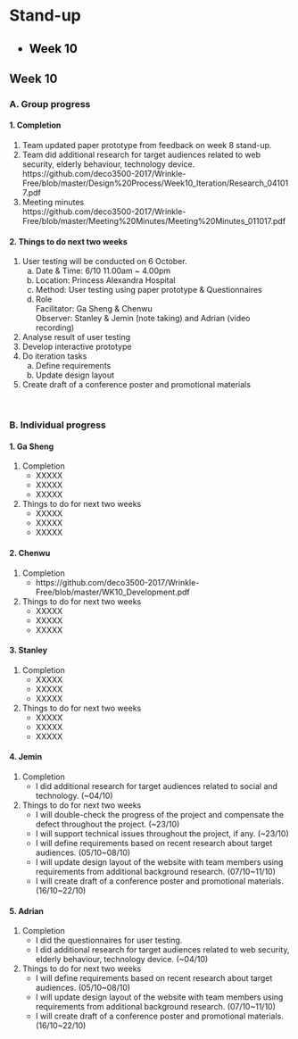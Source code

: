 <h1>Stand-up</h1>
<h2>
<ul>
  <!-- <li>Week 12</li> -->
  <li><a style="color:black; text-decoration:none;" href="https://github.com/deco3500-2017/Wrinkle-Free/blob/master/Stand-up.md#week-10">Week 10</a></li>
  <!-- <li>Week 8</li> -->
</ul>
</h2>
<!--
<h2>Week 12</h2>
<h3>A. Group progress</h3>
<h4>1. Completion</h4>
  <ol>
    <li>Team established additional requirements based on both initial and additional research.
      <br>https://github.com/deco3500-2017/Wrinkle-Free/blob/master/Design%20Process/Week10_Iteration/Requirements_051017.pdf
    </li>
    <li>Meeting minutes
      <br>https://github.com/deco3500-2017/Wrinkle-Free/blob/master/Meeting%20Minutes/Meeting%20Minutes_041017.pdf
      <br>https://github.com/deco3500-2017/Wrinkle-Free/blob/master/Meeting%20Minutes/Meeting%20Minutes_081017.pdf
      <br>https://github.com/deco3500-2017/Wrinkle-Free/blob/master/Meeting%20Minutes/Meeting%20Minutes_111017.pdf
      <br>https://github.com/deco3500-2017/Wrinkle-Free/blob/master/Meeting%20Minutes/Meeting%20Minutes_151017.pdf
    </li>
  </ol>
<h4>2. Things to do next two weeks</h4>
<br>
<h3>B. Individual progress</h3>
<h4>1. Ga Sheng</h4>
  <ol>
    <li>Completion
      <ul>
        <li>XXXXX</li>
        <li>XXXXX</li>
        <li>XXXXX</li>
      </ul>
    </li>
    <li>Things to do for next two weeks
      <ul>
        <li>XXXXX</li>
        <li>XXXXX</li>
        <li>XXXXX</li>
      </ul>
    </li>
  </ol>
<h4>2. Chenwu</h4>
  <ol>
    <li>Completion
      <ul>
        <li>XXXXX</li>
        <li>XXXXX</li>
        <li>XXXXX</li>
      </ul>
    </li>
    <li>Things to do for next two weeks
      <ul>
        <li>XXXXX</li>
        <li>XXXXX</li>
        <li>XXXXX</li>
      </ul>
    </li>
  </ol>
<h4>3. Stanley</h4>
  <ol>
    <li>Completion
      <ul>
        <li>XXXXX</li>
        <li>XXXXX</li>
        <li>XXXXX</li>
      </ul>
    </li>
    <li>Things to do for next two weeks
      <ul>
        <li>XXXXX</li>
        <li>XXXXX</li>
        <li>XXXXX</li>
      </ul>
    </li>
  </ol>
<h4>4. Jemin</h4>
  <ol>
    <li>Completion
      <ul>
        <li>I defined requirements based on both initial and recent research. (05/10)</li>
        <li>I updated documents and restructed the repository in Github. (05/10~07/10)</li>
      </ul>
    </li>
    <li>Things to do for next two weeks
      <ul>
        <li>XXXXX</li>
        <li>XXXXX</li>
        <li>XXXXX</li>
      </ul>
    </li>
  </ol>
<h4>5. Adrian</h4>
  <ol>
    <li>Completion
      <ul>
        <li>XXXXX</li>
        <li>XXXXX</li>
        <li>XXXXX</li>
      </ul>
    </li>
    <li>Things to do for next two weeks
      <ul>
        <li>XXXXX</li>
        <li>XXXXX</li>
        <li>XXXXX</li>
      </ul>
    </li>
  </ol>
<br><br>
-->
<h2>Week 10</h2>
<h3>A. Group progress</h3>
<h4>1. Completion</h4>
  <ol>
    <li>Team updated paper prototype from feedback on week 8 stand-up.</li>
    <li>Team did additional research for target audiences related to web security, elderly behaviour, technology device.
      <br>https://github.com/deco3500-2017/Wrinkle-Free/blob/master/Design%20Process/Week10_Iteration/Research_041017.pdf
    </li>
    <li>Meeting minutes
      <br>https://github.com/deco3500-2017/Wrinkle-Free/blob/master/Meeting%20Minutes/Meeting%20Minutes_011017.pdf
    </li>
  </ol>
<h4>2. Things to do next two weeks</h4>
  <ol>
    <li>User testing will be conducted on 6 October.
      <ol type="a">
        <li>Date & Time: 6/10 11.00am ~ 4.00pm</li>
        <li>Location: Princess Alexandra Hospital</li>
        <li>Method: User testing using paper prototype & Questionnaires</li>
        <li>Role
          <br>Facilitator: Ga Sheng & Chenwu
          <br>Observer: Stanley & Jemin (note taking) and Adrian (video recording)
        </li>
      </ol>
    </li>
    <li>Analyse result of user testing</li>
    <li>Develop interactive prototype</li>
    <li>Do iteration tasks
      <ol type="a">
        <li>Define requirements</li>
        <li>Update design layout</li>
      </ol>
    </li>
    <li>Create draft of a conference poster and promotional materials</li>
  </ol>
<br>
<h3>B. Individual progress</h3>
<h4>1. Ga Sheng</h4>
  <ol>
    <li>Completion
      <ul>
        <li>XXXXX</li>
        <li>XXXXX</li>
        <li>XXXXX</li>
      </ul>
    </li>
    <li>Things to do for next two weeks
      <ul>
        <li>XXXXX</li>
        <li>XXXXX</li>
        <li>XXXXX</li>
      </ul>
    </li>
  </ol>
<h4>2. Chenwu</h4>
  <ol>
    <li>Completion
      <ul>
        <li>https://github.com/deco3500-2017/Wrinkle-Free/blob/master/WK10_Development.pdf</li>
      </ul>
    </li>
    <li>Things to do for next two weeks
      <ul>
        <li>XXXXX</li>
        <li>XXXXX</li>
        <li>XXXXX</li>
      </ul>
    </li>
  </ol>
<h4>3. Stanley</h4>
  <ol>
    <li>Completion
      <ul>
        <li>XXXXX</li>
        <li>XXXXX</li>
        <li>XXXXX</li>
      </ul>
    </li>
    <li>Things to do for next two weeks
      <ul>
        <li>XXXXX</li>
        <li>XXXXX</li>
        <li>XXXXX</li>
      </ul>
    </li>
  </ol>
<h4>4. Jemin</h4>
  <ol>
    <li>Completion
      <ul>
        <li>I did additional research for target audiences related to social and technology. (~04/10)</li>
      </ul>
    </li>
    <li>Things to do for next two weeks
      <ul>
        <li>I will double-check the progress of the project and compensate the defect throughout the project. (~23/10)</li>
        <li>I will support technical issues throughout the project, if any. (~23/10)</li>
        <li>I will define requirements based on recent research about target audiences. (05/10~08/10)</li>
        <li>I will update design layout of the website with team members using requirements from additional background research. (07/10~11/10)</li>
        <li>I will create draft of a conference poster and promotional materials. (16/10~22/10)</li>
      </ul>
    </li>
  </ol>
<h4>5. Adrian</h4>
  <ol>
    <li>Completion
      <ul>
        <li>I did the questionnaires for user testing.</li>
        <li>I did additional research for target audiences related to web security, elderly behaviour, technology device. (~04/10)</li>
      </ul>
    </li>
    <li>Things to do for next two weeks
      <ul>
        <li>I will define requirements based on recent research about target audiences. (05/10~08/10)</li>
        <li>I will update design layout of the website with team members using requirements from additional background research. (07/10~11/10)</li>
        <li>I will create draft of a conference poster and promotional materials. (16/10~22/10)</li>
      </ul>
    </li>
  </ol>
<br><br>
<!--
<h2>Week 8</h2>
<h3>A. Group progress</h3>
<h4>1. Completion</h4>
  <ol>
    <li>XXXXX</li>
    <li>XXXXX</li>
    <li>XXXXX</li>
  </ol>
<h4>2. Things to do next two weeks</h4>
  <ol>
    <li>XXXXX</li>
    <li>XXXXX</li>
    <li>XXXXX</li>
  </ol>
<br>
<h3>B. Individual progress</h3>
<h4>1. Ga Sheng</h4>
  <ol>
    <li>Completion
      <ul>
        <li>XXXXX</li>
        <li>XXXXX</li>
        <li>XXXXX</li>
      </ul>
    </li>
    <li>Things to do for next two weeks
      <ul>
        <li>XXXXX</li>
        <li>XXXXX</li>
        <li>XXXXX</li>
      </ul>
    </li>
  </ol>
<h4>2. Chenwu</h4>
  <ol>
    <li>Completion
      <ul>
        <li>XXXXX</li>
        <li>XXXXX</li>
        <li>XXXXX</li>
      </ul>
    </li>
    <li>Things to do for next two weeks
      <ul>
        <li>XXXXX</li>
        <li>XXXXX</li>
        <li>XXXXX</li>
      </ul>
    </li>
  </ol>
<h4>3. Stanley</h4>
  <ol>
    <li>Completion
      <ul>
        <li>XXXXX</li>
        <li>XXXXX</li>
        <li>XXXXX</li>
      </ul>
    </li>
    <li>Things to do for next two weeks
      <ul>
        <li>XXXXX</li>
        <li>XXXXX</li>
        <li>XXXXX</li>
      </ul>
    </li>
  </ol>
<h4>4. Jemin</h4>
  <ol>
    <li>Completion
      <ul>
        <li>XXXXX</li>
        <li>XXXXX</li>
        <li>XXXXX</li>
      </ul>
    </li>
    <li>Things to do for next two weeks
      <ul>
        <li>XXXXX</li>
        <li>XXXXX</li>
        <li>XXXXX</li>
      </ul>
    </li>
  </ol>
<h4>5. Adrian</h4>
  <ol>
    <li>Completion
      <ul>
        <li>XXXXX</li>
        <li>XXXXX</li>
        <li>XXXXX</li>
      </ul>
    </li>
    <li>Things to do for next two weeks
      <ul>
        <li>XXXXX</li>
        <li>XXXXX</li>
        <li>XXXXX</li>
      </ul>
    </li>
  </ol>
-->
